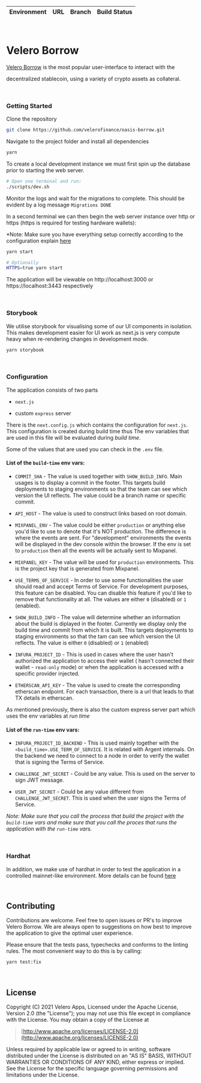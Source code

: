 [comment]: <> ([![License]&#40;https://img.shields.io/badge/License-Apache%202.0-blue.svg&#41;]&#40;https://opensource.org/licenses/Apache-2.0&#41;)

[comment]: <> ([![codecov]&#40;https://codecov.io/gh/OasisDEX/oasis-borrow/branch/main/graph/badge.svg?token=KMXTAUFL48&#41;]&#40;https://app.codecov.io/gh/OasisDEX/oasis-borrow/branch/main&#41;)

<br> <br>

[comment]: <> (<div align="center">)

[comment]: <> (  <img src="https://github.com/velasfinance/oasis-borrow/blob/pm/readme-updates/public/static/img/logo.svg" width="500" height="500">)

[comment]: <> (</div>)

[comment]: <> (<br>)

[comment]: <> (<br>)

| Environment | URL                                            | Branch |                                     Build Status                                     |
| ----------- | ---------------------------------------------- | :----: | :----------------------------------------------------------------------------------: |

[comment]: <> (| Production  | [oasis.app]&#40;https://oasis.app&#41;                 | `main` | ![]&#40;https://github.com/github/docs/actions/workflows/main.yml/badge.svg?branch=main&#41; |)

[comment]: <> (| Staging     | [staging.oasis.app]&#40;https://staging.oasis.app&#41; | `dev`  | ![]&#40;https://github.com/github/docs/actions/workflows/main.yml/badge.svg?branch=dev&#41;  |)

<br>

# Velero Borrow

[Velero Borrow](https://vaults.velero.finance) is the most popular user-interface to interact with the

[comment]: <> ([Velero protocol]&#40;https://docs.makerdao.com/&#41;. It enables users to generate USDV, the most used and)
decentralized stablecoin, using a variety of crypto assets as collateral.

<br>

### Getting Started

Clone the repository

```sh
git clone https://github.com/velerofinance/oasis-borrow.git
```

Navigate to the project folder and install all dependencies

```sh
yarn
```

To create a local development instance we must first spin up the database prior to starting the web
server.

```sh
# Open one terminal and run:
./scripts/dev.sh
```

Monitor the logs and wait for the migrations to complete. This should be evident by a log message
`Migrations DONE`

In a second terminal we can then begin the web server instance over http or https (https is required
for testing hardware wallets):

\*Note: Make sure you have everything setup correctly according to the configuration explain
[here](#Configuration)

```sh
yarn start

# Optionally
HTTPS=true yarn start
```

The application will be viewable on http://localhost:3000 or https://localhost:3443 respectively

<br>

### Storybook

We utilise storybook for visualising some of our UI components in isolation. This makes development
easier for UI work as next.js is very compute heavy when re-rendering changes in development mode.

```sh
yarn storybook
```

[comment]: <> (Stories should be viewable at http://localhost:6006 A live version of storybook on parity with the)

[comment]: <> (staging environment can be found by navigating to https://storybook.oasis.app.)

[comment]: <> (For specific deployments, users can navigate to)

[comment]: <> ([https://storybook.oasis.app/<COMMIT_HASH>/index.html]&#40;https://storybook.oasis.app/<COMMIT_HASH>/index.html]&#41;)

[comment]: <> (where the `<COMMIT_HASH>` is the shortened commit hash of the branch/commit that has been pushed.)

<br>

### Configuration

The application consists of two parts

- `next.js`

- custom `express` server

There is the `next.config.js` which contains the configuration for `next.js`. This configuration is
created during build time thus The env variables that are used in this file will be evaluated during
_build time_.

Some of the values that are used you can check in the `.env` file.

#### List of the `build-time` env vars:

- `COMMIT_SHA` - The value is used together with `SHOW_BUILD_INFO`. Main usages is to display a
  commit in the footer. This targets build deployments to staging environments so that the team can
  see which version the UI reflects. The value could be a branch name or specific commit.

- `API_HOST` - The value is used to construct links based on root domain.

- `MIXPANEL_ENV` - The value could be either `production` or anything else you'd like to use to
  denote that it's NOT production. The difference is where the events are sent. For "development"
  environments the events will be displayed in the dev console within the browser. If the env is set
  to `production` then all the events will be actually sent to Mixpanel.

- `MIXPANEL_KEY` - The value will be used for `production` environments. This is the project key
  that is generated from Mixpanel.

- `USE_TERMS_OF_SERVICE` - In order to use some functionalities the user should read and accept
  Terms of Service. For development purposes, this feature can be disabled. You can disable this
  feature if you'd like to remove that functionality at all. The values are either `0` (disabled) or
  `1` (enabled).

- `SHOW_BUILD_INFO` - The value will determine whether an information about the build is diplayed in
  the footer. Currently we display only the build time and commit from which it is built. This
  targets deployments to staging environments so that the tam can see which version the UI reflects.
  The value is either `0` (disabled) or `1` (enabled)

- `INFURA_PROJECT_ID` - This is used in cases where the user hasn't authorized the application to
  access their wallet ( hasn't connected their wallet - `read-only` mode) or when the application is
  accessed with a specific provider injected.

- `ETHERSCAN_API_KEY` - The value is used to create the corresponding etherscan endpoint. For each
  transaction, there is a url that leads to that TX details in etherscan.

As mentioned previously, there is also the custom express server part which uses the env variables
at _run time_

#### List of the `run-time` env vars:

- `INFURA_PROJECT_ID_BACKEND` - This is used mainly together with the
  `<build_time>.USE_TERM_OF_SERVICE`. It is related with Argent internals. On the backend we need to
  connect to a node in order to verify the wallet that is signing the Terms of Service.

- `CHALLENGE_JWT_SECRET` - Could be any value. This is used on the server to sign JWT message.

- `USER_JWT_SECRET` - Could be any value different from `CHALLENGE_JWT_SECRET`. This is used when
  the user signs the Terms of Service.

_Note: Make sure that you call the process that build the project with the `build-time` vars and
make sure that you call the proces that runs the application with the `run-time` vars._

<br>

### Hardhat

In addition, we make use of hardhat in order to test the application in a controlled mainnet-like
environment. More details can be found [here](./HARDHAT.md)

<br>

## Contributing

Contributions are welcome. Feel free to open issues or PR's to improve Velero Borrow. We are always
open to suggestions on how best to improve the application to give the optimal user experience.

Please ensure that the tests pass, typechecks and conforms to the linting rules. The most convenient
way to do this is by calling:

```sh
yarn test:fix
```

<br>

## License

Copyright (C) 2021 Velero Apps, Licensed under the Apache License, Version 2.0 (the
"License"); you may not use this file except in compliance with the License. You may obtain a copy
of the License at

> [http://www.apache.org/licenses/LICENSE-2.0](http://www.apache.org/licenses/LICENSE-2.0)

Unless required by applicable law or agreed to in writing, software distributed under the License is
distributed on an "AS IS" BASIS, WITHOUT WARRANTIES OR CONDITIONS OF ANY KIND, either express or
implied. See the License for the specific language governing permissions and limitations under the
License.
